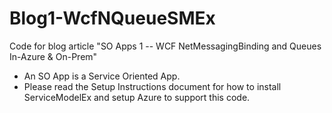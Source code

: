 # Blog1-WcfNQueueSMEx
Code for blog article "SO Apps 1 -- WCF NetMessagingBinding and Queues In-Azure &amp; On-Prem"

*  An SO App is a Service Oriented App.  
*  Please read the Setup Instructions document for how to install ServiceModelEx and setup Azure to support this code.
